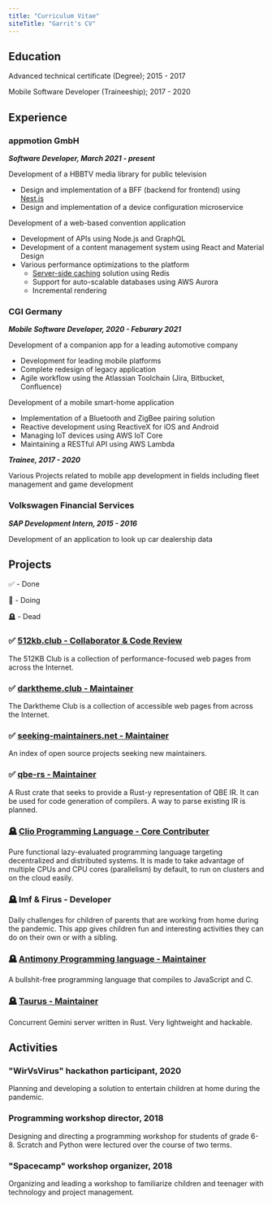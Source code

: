 ```yaml
---
title: "Curriculum Vitae"
siteTitle: "Garrit's CV"
---
```


## Education

Advanced technical certificate (Degree); 2015 - 2017

Mobile Software Developer (Traineeship); 2017 - 2020

## Experience

### appmotion GmbH

_**Software Developer, March 2021 - present**_

Development of a HBBTV media library for public television

- Design and implementation of a BFF (backend for frontend) using [Nest.js](https://nestjs.com/)
- Design and implementation of a device configuration microservice

Development of a web-based convention application

- Development of APIs using Node.js and GraphQL
- Development of a content management system using React and Material Design
- Various performance optimizations to the platform
  - [Server-side caching](/posts/2021-10-04-server-side-caching-with-apollo-graphql) solution using Redis
  - Support for auto-scalable databases using AWS Aurora
  - Incremental rendering

### CGI Germany

_**Mobile Software Developer, 2020 - Feburary 2021**_

Development of a companion app for a leading automotive company

- Development for leading mobile platforms
- Complete redesign of legacy application
- Agile workflow using the Atlassian Toolchain (Jira, Bitbucket, Confluence)

Development of a mobile smart-home application

- Implementation of a Bluetooth and ZigBee pairing solution
- Reactive development using ReactiveX for iOS and Android
- Managing IoT devices using AWS IoT Core
- Maintaining a RESTful API using AWS Lambda

_**Trainee, 2017 - 2020**_

Various Projects related to mobile app development in fields including fleet
management and game development

### Volkswagen Financial Services

_**SAP Development Intern, 2015 - 2016**_

Development of an application to look up car dealership data

## Projects

✅ - Done

🌱 - Doing

🪦 - Dead

### ✅ [512kb.club - Collaborator & Code Review](https://512kb.club/)

The 512KB Club is a collection of performance-focused web pages from across the
Internet.

### ✅ [darktheme.club - Maintainer](https://darktheme.club/)

The Darktheme Club is a collection of accessible web pages from across the Internet.

### ✅ [seeking-maintainers.net - Maintainer](https://seeking-maintainers.net/)

An index of open source projects seeking new maintainers.

### ✅ [qbe-rs - Maintainer](https://github.com/garritfra/qbe-rs)

A Rust crate that seeks to provide a Rust-y representation of QBE IR. It can be
used for code generation of compilers. A way to parse existing IR is planned.

### 🪦 [Clio Programming Language - Core Contributer](https://clio-lang.org/)

Pure functional lazy-evaluated programming language targeting decentralized and
distributed systems. It is made to take advantage of multiple CPUs and CPU
cores (parallelism) by default, to run on clusters and on the cloud easily.

### 🪦 Imf & Firus - Developer

Daily challenges for children of parents that are working from home during the
pandemic. This app gives children fun and interesting activities they can do
on their own or with a sibling.

### 🪦 [Antimony Programming language - Maintainer](https://github.com/antimony-lang/antimony)

A bullshit-free programming language that compiles to JavaScript and C.

### 🪦 [Taurus - Maintainer](https://github.com/garritfra/taurus)

Concurrent Gemini server written in Rust. Very lightweight and hackable.

## Activities

### "WirVsVirus" hackathon participant, 2020

Planning and developing a solution to entertain children at home during the pandemic.

### Programming workshop director, 2018

Designing and directing a programming workshop for students of grade 6-8.
Scratch and Python were lectured over the course of two terms.

### "Spacecamp" workshop organizer, 2018

Organizing and leading a workshop to familiarize children and teenager with
technology and project management.
